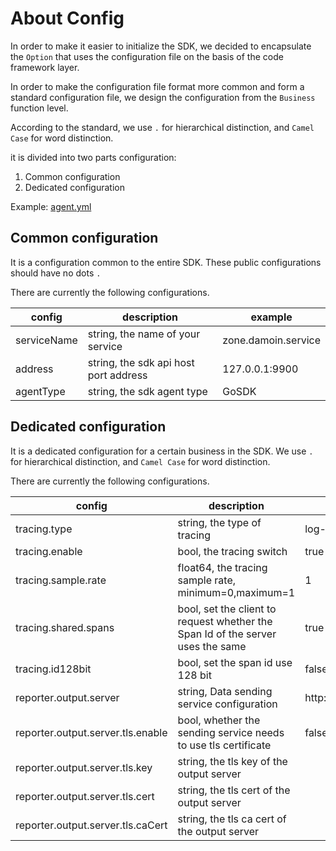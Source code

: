 # About Config

In order to make it easier to initialize the SDK, we decided to encapsulate the `Option` that uses the configuration file on the basis of the code framework layer.

In order to make the configuration file format more common and form a standard configuration file, we design the configuration from the `Business` function level.

According to the standard, we use `.` for hierarchical distinction, and `Camel Case` for word distinction.

it is divided into two parts configuration:
1. Common configuration
2. Dedicated configuration

Example: [agent.yml](./agent.yml) 

## Common configuration
It is a configuration common to the entire SDK. These public configurations should have no dots `.`

There are currently the following configurations.

| config      | description                           | example             |
|-------------|---------------------------------------|---------------------|
| serviceName | string, the name of your service      | zone.damoin.service |
| address     | string, the sdk api host port address | 127.0.0.1:9900      |
| agentType   | string, the sdk agent type            | GoSDK               |

## Dedicated configuration

It is a dedicated configuration for a certain business in the SDK. We use `.` for hierarchical distinction, and `Camel Case` for word distinction.

There are currently the following configurations.

| config                            | description                                                                     | example                            |
|-----------------------------------|---------------------------------------------------------------------------------|------------------------------------|
| tracing.type                      | string, the type of tracing                                                     | log-tracing                        |
| tracing.enable                    | bool, the tracing switch                                                        | true                               |
| tracing.sample.rate               | float64, the tracing sample rate, minimum=0,maximum=1                           | 1                                  |
| tracing.shared.spans              | bool, set the client to request whether the Span Id of the server uses the same | true                               |
| tracing.id128bit                  | bool, set the span id use 128 bit                                               | false                              |
| reporter.output.server            | string, Data sending service configuration                                      | http://localhost:9411/api/v2/spans |
| reporter.output.server.tls.enable | bool, whether the sending service needs to use tls certificate                  | false                              |
| reporter.output.server.tls.key    | string, the tls key of the output server                                        |                                    |
| reporter.output.server.tls.cert   | string, the tls cert of the output server                                       |                                    |
| reporter.output.server.tls.caCert | string, the tls ca cert of the output server                                    |                                    |